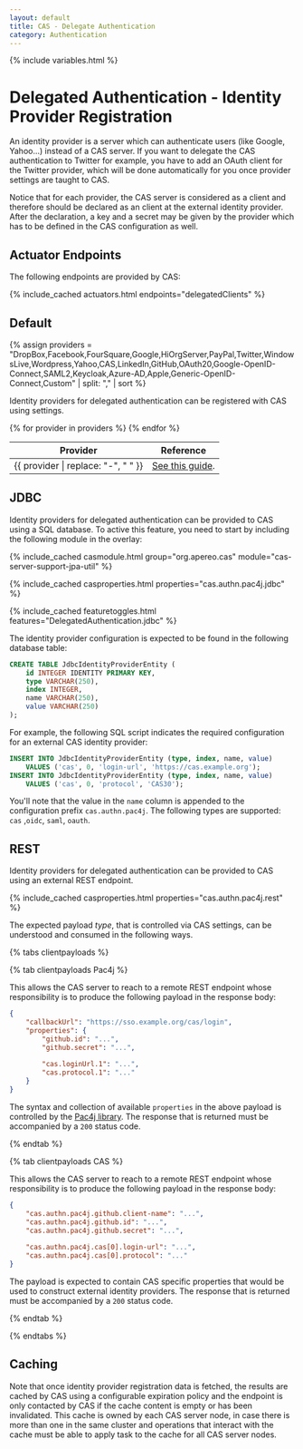 ```yaml
---
layout: default
title: CAS - Delegate Authentication
category: Authentication
---
```


{% include variables.html %}

# Delegated Authentication - Identity Provider Registration

An identity provider is a server which can authenticate users (like Google, Yahoo...) instead of a CAS server.
If you want to delegate the CAS authentication to Twitter for example, you have to add an
OAuth client for the Twitter provider, which will be done automatically for you once provider settings are taught to CAS.

Notice that for each provider, the CAS server is considered as a client and therefore should be declared as
an client at the external identity provider. After the declaration, a key and a secret may be given by the provider which has
to be defined in the CAS configuration as well.

## Actuator Endpoints

The following endpoints are provided by CAS:

{% include_cached actuators.html endpoints="delegatedClients" %}

## Default

{% assign providers = "DropBox,Facebook,FourSquare,Google,HiOrgServer,PayPal,Twitter,WindowsLive,Wordpress,Yahoo,CAS,LinkedIn,GitHub,OAuth20,Google-OpenID-Connect,SAML2,Keycloak,Azure-AD,Apple,Generic-OpenID-Connect,Custom" | split: "," | sort %}

Identity providers for delegated authentication can be registered with CAS using settings. 

<table class="cas-datatable">
  <thead>
    <tr><th>Provider</th><th>Reference</th></tr>
  </thead>
  <tbody>
    {% for provider in providers %}
    <tr>
    <td>{{ provider | replace: "-", " " }} </td>
    <td><a href="Delegate-Authentication-{{ provider }}.html">See this guide</a>.</td>
    </tr>
    {% endfor %}
  </tbody>
</table>

## JDBC

Identity providers for delegated authentication can be provided to CAS using a SQL database. To active this feature, you need to start by
including the following module in the overlay:

{% include_cached casmodule.html group="org.apereo.cas" module="cas-server-support-jpa-util" %}

{% include_cached casproperties.html properties="cas.authn.pac4j.jdbc" %}

{% include_cached featuretoggles.html features="DelegatedAuthentication.jdbc" %}

The identity provider configuration is expected to be found in the following database table:

```sql
CREATE TABLE JdbcIdentityProviderEntity (
    id INTEGER IDENTITY PRIMARY KEY,
    type VARCHAR(250),
    index INTEGER,
    name VARCHAR(250),
    value VARCHAR(250)
);
```

For example, the following SQL script indicates the required configuration for an external CAS identity provider:

```sql
INSERT INTO JdbcIdentityProviderEntity (type, index, name, value) 
    VALUES ('cas', 0, 'login-url', 'https://cas.example.org');
INSERT INTO JdbcIdentityProviderEntity (type, index, name, value) 
    VALUES ('cas', 0, 'protocol', 'CAS30');
```
  
You'll note that the value in the `name` column is appended to the configuration prefix `cas.authn.pac4j`. The 
following types are supported: `cas` ,`oidc`, `saml`, `oauth`.

## REST

Identity providers for delegated authentication can be provided to CAS using an external REST endpoint. 

{% include_cached casproperties.html properties="cas.authn.pac4j.rest" %}

The expected payload *type*, that is controlled via CAS settings, can be understood and consumed in the following ways.

{% tabs clientpayloads %}

{% tab clientpayloads Pac4j %}

This allows the CAS server to reach to a remote REST endpoint whose responsibility is to produce the following payload in the response body:

```json
{
    "callbackUrl": "https://sso.example.org/cas/login",
    "properties": {
        "github.id": "...",
        "github.secret": "...",
        
        "cas.loginUrl.1": "...",
        "cas.protocol.1": "..."
    }
}
```

The syntax and collection of available `properties` in the above payload is controlled by the [Pac4j library](https://github.com/pac4j/pac4j).
The response that is returned must be accompanied by a `200` status code.

{% endtab %}

{% tab clientpayloads CAS %}

This allows the CAS server to reach to a remote REST endpoint whose responsibility is to produce the following payload in the response body:

```json
{
    "cas.authn.pac4j.github.client-name": "...",
    "cas.authn.pac4j.github.id": "...",
    "cas.authn.pac4j.github.secret": "...",
    
    "cas.authn.pac4j.cas[0].login-url": "...",
    "cas.authn.pac4j.cas[0].protocol": "..."
}
```

The payload is expected to contain CAS specific properties that would be used to construct external identity providers. The
response that is returned must be accompanied by a `200` status code.

{% endtab %}

{% endtabs %}

## Caching

Note that once identity provider registration data is fetched, the results are cached by CAS 
using a configurable expiration policy and the endpoint is only contacted by CAS if the cache 
content is empty or has been invalidated. This cache is owned by each CAS server node, in case there is more than one
in the same cluster and operations that interact with the cache must be able to apply task to the cache for all CAS server nodes. 
